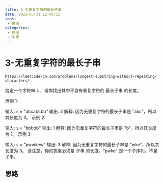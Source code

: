 ```yaml
---
title: 3-无重复字符的最长子串
date: 2022-03-31 12:48:52
tags:
 - 算法
categories:
 - 算法
 - 中等
---
```




#  3-无重复字符的最长子串

```
https://leetcode-cn.com/problems/longest-substring-without-repeating-characters/
```

给定一个字符串 s ，请你找出其中不含有重复字符的 最长子串 的长度。

 

示例 1:

输入: s = "abcabcbb"
输出: 3 
解释: 因为无重复字符的最长子串是 "abc"，所以其长度为 3。
示例 2:

输入: s = "bbbbb"
输出: 1
解释: 因为无重复字符的最长子串是 "b"，所以其长度为 1。
示例 3:

输入: s = "pwwkew"
输出: 3
解释: 因为无重复字符的最长子串是 "wke"，所以其长度为 3。
     请注意，你的答案必须是 子串 的长度，"pwke" 是一个子序列，不是子串。



## 思路

​		